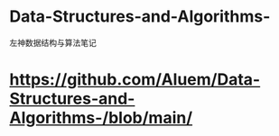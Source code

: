 # Data-Structures-and-Algorithms-
左神数据结构与算法笔记
# https://github.com/Aluem/Data-Structures-and-Algorithms-/blob/main/
